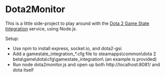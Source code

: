 # Dota2Monitor

This is a little side-project to play around with the [Dota 2 Game State Integration](https://www.npmjs.com/package/dota2-gsi) service, using Node.js.

Setup:
- Use npm to install express, socket.io, and dota2-gsi
- Add a gamestate_integration_*.cfg file to steamapps\common\dota 2 beta\game\dota\cfg\gamestate_integration\ (an example is provided)
- Run node dota2monitor.js and open up both http://localhost:8081/ and dota itself
